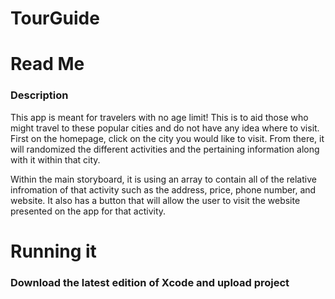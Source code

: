 # TourGuide

#  Read Me 

### Description

This app is meant for travelers with no age limit! This is to aid those who might travel to these popular cities and do not have any idea where to visit. First on the homepage, click on the city you would like to visit. From there, it will randomized the different activities and the pertaining information along with it within that city. 

Within the main storyboard, it is using an array to contain all of the relative infromation of that activity such as the address, price, phone number, and website. It also has a button that will allow the user to visit the website presented on the app for that activity. 

# Running it

### Download the latest edition of Xcode and upload project
